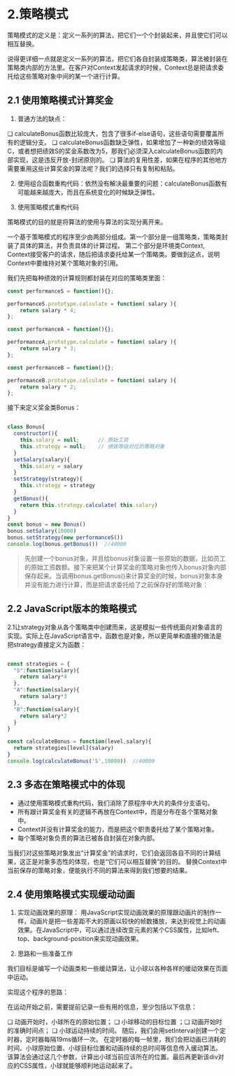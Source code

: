 
# 2.策略模式

策略模式的定义是：定义一系列的算法，把它们一个个封装起来，并且使它们可以相互替换。

说得更详细一点就是定义一系列的算法，把它们各自封装成策略类，算法被封装在策略类内部的方法里。在客户对Context发起请求的时候，Context总是把请求委托给这些策略对象中间的某一个进行计算。

## 2.1 使用策略模式计算奖金

1. 普通方法的缺点：

❏ calculateBonus函数比较庞大，包含了很多if-else语句，这些语句需要覆盖所有的逻辑分支。
❏ calculateBonus函数缺乏弹性，如果增加了一种新的绩效等级C，或者想把绩效S的奖金系数改为5，那我们必须深入calculateBonus函数的内部实现，这是违反开放-封闭原则的。
❏ 算法的复用性差，如果在程序的其他地方需要重用这些计算奖金的算法呢？我们的选择只有复制和粘贴。

2. 使用组合函数重构代码：依然没有解决最重要的问题：calculateBonus函数有可能越来越庞大，而且在系统变化的时候缺乏弹性。

3. 使用策略模式重构代码

策略模式的目的就是将算法的使用与算法的实现分离开来。

一个基于策略模式的程序至少由两部分组成。第一个部分是一组策略类，策略类封装了具体的算法，并负责具体的计算过程。
第二个部分是环境类Context, Context接受客户的请求，随后把请求委托给某一个策略类。要做到这点，说明Context中要维持对某个策略对象的引用。

我们先把每种绩效的计算规则都封装在对应的策略类里面：

```js
const performanceS = function(){};

performanceS.prototype.calculate = function( salary ){
    return salary * 4;
};

const performanceA = function(){};

performanceA.prototype.calculate = function( salary ){
    return salary * 3;
};

const performanceB = function(){};

performanceB.prototype.calculate = function( salary ){
    return salary * 2;
};
```

接下来定义奖金类Bonus：

```js

class Bonus{
  constructor(){
    this.salary = null;      // 原始工资
    this.strategy = null;    // 绩效等级对应的策略对象
  }
  setSalary(salary){
    this.salary = salary
  }
  setStrategy(strategy){
    this.strategy = strategy
  }
  getBonus(){
    return this.strategy.calculate( this.salary)
  }
}
const bonus = new Bonus()
bonus.setSalary(10000)
bonus.setStrategy(new performanceS())
console.log(bonus.getBonus())  //40000
```

> 先创建一个bonus对象，并且给bonus对象设置一些原始的数据，比如员工的原始工资数额。接下来把某个计算奖金的策略对象也传入bonus对象内部保存起来。当调用bonus.getBonus()来计算奖金的时候，bonus对象本身并没有能力进行计算，而是把请求委托给了之前保存好的策略对象：

## 2.2 JavaScript版本的策略模式

2.1让strategy对象从各个策略类中创建而来，这是模拟一些传统面向对象语言的实现。实际上在JavaScript语言中，函数也是对象，所以更简单和直接的做法是把strategy直接定义为函数：

```js

const strategies = {
  "S":function(salary){
    return salary*4
  },
  "A":function(salary){
    return salary*3
  },
  "B":function(salary){
    return salary*2
  }
}

const calculateBonus = function(level,salary){
  return strategies[level](salary)
}
console.log(calculateBonus('S',10000))  //40000
```

## 2.3 多态在策略模式中的体现

- 通过使用策略模式重构代码，我们消除了原程序中大片的条件分支语句。
- 所有跟计算奖金有关的逻辑不再放在Context中，而是分布在各个策略对象中。
- Context并没有计算奖金的能力，而是把这个职责委托给了某个策略对象。
- 每个策略对象负责的算法已被各自封装在对象内部。

当我们对这些策略对象发出“计算奖金”的请求时，它们会返回各自不同的计算结果，这正是对象多态性的体现，也是“它们可以相互替换”的目的。
替换Context中当前保存的策略对象，便能执行不同的算法来得到我们想要的结果。

## 2.4 使用策略模式实现缓动动画

1. 实现动画效果的原理：
用JavaScript实现动画效果的原理跟动画片的制作一样，动画片是把一些差距不大的原画以较快的帧数播放，来达到视觉上的动画效果。在JavaScript中，可以通过连续改变元素的某个CSS属性，比如left、top、background-position来实现动画效果。

2. 思路和一些准备工作

我们目标是编写一个动画类和一些缓动算法，让小球以各种各样的缓动效果在页面中运动。

实现这个程序的思路：

在运动开始之前，需要提前记录一些有用的信息，至少包括以下信息：

❏ 动画开始时，小球所在的原始位置；
❏ 小球移动的目标位置
；❏ 动画开始时的准确时间点；
❏ 小球运动持续的时间。
随后，我们会用setInterval创建一个定时器，定时器每隔19ms循环一次。
在定时器的每一帧里，我们会把动画已消耗的时间、小球原始位置、小球目标位置和动画持续的总时间等信息传入缓动算法。
该算法会通过这几个参数，计算出小球当前应该所在的位置。最后再更新该div对应的CSS属性，小球就能够顺利地运动起来了。
